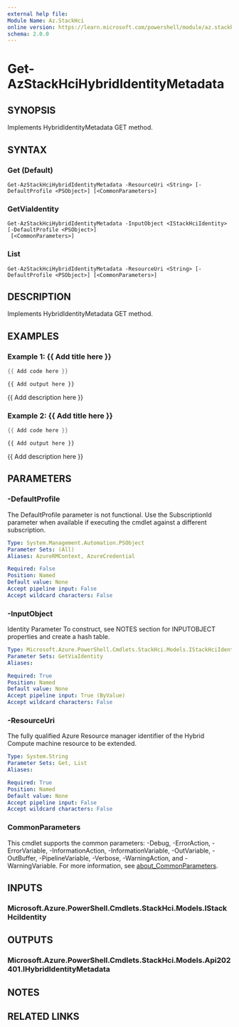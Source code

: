 ```yaml
---
external help file:
Module Name: Az.StackHci
online version: https://learn.microsoft.com/powershell/module/az.stackhci/get-azstackhcihybrididentitymetadata
schema: 2.0.0
---
```


# Get-AzStackHciHybridIdentityMetadata

## SYNOPSIS
Implements HybridIdentityMetadata GET method.

## SYNTAX

### Get (Default)
```
Get-AzStackHciHybridIdentityMetadata -ResourceUri <String> [-DefaultProfile <PSObject>] [<CommonParameters>]
```

### GetViaIdentity
```
Get-AzStackHciHybridIdentityMetadata -InputObject <IStackHciIdentity> [-DefaultProfile <PSObject>]
 [<CommonParameters>]
```

### List
```
Get-AzStackHciHybridIdentityMetadata -ResourceUri <String> [-DefaultProfile <PSObject>] [<CommonParameters>]
```

## DESCRIPTION
Implements HybridIdentityMetadata GET method.

## EXAMPLES

### Example 1: {{ Add title here }}
```powershell
{{ Add code here }}
```

```output
{{ Add output here }}
```

{{ Add description here }}

### Example 2: {{ Add title here }}
```powershell
{{ Add code here }}
```

```output
{{ Add output here }}
```

{{ Add description here }}

## PARAMETERS

### -DefaultProfile
The DefaultProfile parameter is not functional.
Use the SubscriptionId parameter when available if executing the cmdlet against a different subscription.

```yaml
Type: System.Management.Automation.PSObject
Parameter Sets: (All)
Aliases: AzureRMContext, AzureCredential

Required: False
Position: Named
Default value: None
Accept pipeline input: False
Accept wildcard characters: False
```

### -InputObject
Identity Parameter
To construct, see NOTES section for INPUTOBJECT properties and create a hash table.

```yaml
Type: Microsoft.Azure.PowerShell.Cmdlets.StackHci.Models.IStackHciIdentity
Parameter Sets: GetViaIdentity
Aliases:

Required: True
Position: Named
Default value: None
Accept pipeline input: True (ByValue)
Accept wildcard characters: False
```

### -ResourceUri
The fully qualified Azure Resource manager identifier of the Hybrid Compute machine resource to be extended.

```yaml
Type: System.String
Parameter Sets: Get, List
Aliases:

Required: True
Position: Named
Default value: None
Accept pipeline input: False
Accept wildcard characters: False
```

### CommonParameters
This cmdlet supports the common parameters: -Debug, -ErrorAction, -ErrorVariable, -InformationAction, -InformationVariable, -OutVariable, -OutBuffer, -PipelineVariable, -Verbose, -WarningAction, and -WarningVariable. For more information, see [about_CommonParameters](http://go.microsoft.com/fwlink/?LinkID=113216).

## INPUTS

### Microsoft.Azure.PowerShell.Cmdlets.StackHci.Models.IStackHciIdentity

## OUTPUTS

### Microsoft.Azure.PowerShell.Cmdlets.StackHci.Models.Api202401.IHybridIdentityMetadata

## NOTES

## RELATED LINKS

